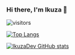 ### Hi there, I'm Ikuza 👋
![visitors](https://visitor-badge.laobi.icu/badge?page_id=IkuzaDev.TikViews)
<br />

[![Top Langs](https://github-readme-stats.vercel.app/api/top-langs/?username=IkuzaDev&langs_count=8&layout=compact&theme=tokyonight)](https://github.com/anuraghazra/github-readme-stats)

[![IkuzaDev GitHub stats](https://github-readme-stats.vercel.app/api?username=IkuzaDev&show_icons=true&theme=radical)](https://github.com/anuraghazra/github-readme-stats)




<br />
